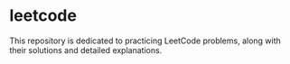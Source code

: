 # leetcode
This repository is dedicated to practicing LeetCode problems, along with their solutions and detailed explanations.